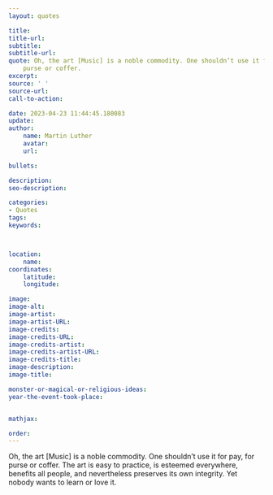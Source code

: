 ```yaml
---
layout: quotes

title:
title-url:
subtitle:
subtitle-url:
quote: Oh, the art [Music] is a noble commodity. One shouldn’t use it for pay, for
    purse or coffer.
excerpt:
source: ' '
source-url:
call-to-action:

date: 2023-04-23 11:44:45.180083
update:
author:
    name: Martin Luther
    avatar:
    url:

bullets:

description:
seo-description:

categories:
- Quotes
tags:
keywords:



location:
    name:
coordinates:
    latitude:
    longitude:

image:
image-alt:
image-artist:
image-artist-URL:
image-credits:
image-credits-URL:
image-credits-artist:
image-credits-artist-URL:
image-credits-title:
image-description:
image-title:

monster-or-magical-or-religious-ideas:
year-the-event-took-place:


mathjax:

order:
---
```

Oh, the art [Music] is a noble commodity. One shouldn’t use it for pay, for purse or coffer. The art is easy to practice, is esteemed everywhere, benefits all people, and nevertheless preserves its own integrity. Yet nobody wants to learn or love it.